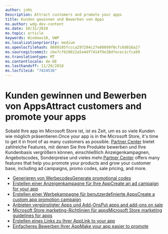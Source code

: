 ```yaml
---
author: jnHs
Description: Attract customers and promote your apps
title: Kunden gewinnen und Bewerben von Apps
ms.author: wdg-dev-content
ms.date: 10/31/2018
ms.topic: article
keywords: Windows10, UWP
ms.localizationpriority: medium
ms.openlocfilehash: 0880105fccca297204c27e80099f0cfc6d016a27
ms.sourcegitcommit: cbe7cf620622a5e4df7414f9e38dfecec1cfca99
ms.translationtype: MT
ms.contentlocale: de-DE
ms.lasthandoff: 11/20/2018
ms.locfileid: "7424536"
---
```

# <a name="attract-customers-and-promote-your-apps"></a><span data-ttu-id="69629-103">Kunden gewinnen und Bewerben von Apps</span><span class="sxs-lookup"><span data-stu-id="69629-103">Attract customers and promote your apps</span></span>

<span data-ttu-id="69629-104">Sobald Ihre app im Microsoft Store ist, ist es Zeit, um es so viele Kunden wie möglich präsentieren.</span><span class="sxs-lookup"><span data-stu-id="69629-104">Once your app is in the Microsoft Store, it's time to get it in front of as many customers as possible.</span></span> <span data-ttu-id="69629-105">[Partner Center](https://partner.microsoft.com/dashboard) bietet zahlreiche Features, mit denen Sie Ihre Produkte bewerben und Ihre Kundenbasis vergrößern können, einschließlich Anzeigenkampagnen, Angebotscodes, Sonderpreise und vieles mehr.</span><span class="sxs-lookup"><span data-stu-id="69629-105">[Partner Center](https://partner.microsoft.com/dashboard) offers many features that help you promote your products and grow your customer base, including ad campaigns, promo codes, sale pricing, and more.</span></span>

-   [<span data-ttu-id="69629-106">Generieren von Werbecodes</span><span class="sxs-lookup"><span data-stu-id="69629-106">Generate promotional codes</span></span>](generate-promotional-codes.md)
-   [<span data-ttu-id="69629-107">Erstellen einer Anzeigenkampagne für Ihre App</span><span class="sxs-lookup"><span data-stu-id="69629-107">Create an ad campaign for your app</span></span>](create-an-ad-campaign-for-your-app.md)
-   [<span data-ttu-id="69629-108">Erstellen einer Werbekampagne für benutzerdefinierte Apps</span><span class="sxs-lookup"><span data-stu-id="69629-108">Create a custom app promotion campaign</span></span>](create-a-custom-app-promotion-campaign.md)
-   [<span data-ttu-id="69629-109">Anbieten vergünstigter Apps und Add-Ons</span><span class="sxs-lookup"><span data-stu-id="69629-109">Put apps and add-ons on sale</span></span>](put-apps-and-add-ons-on-sale.md)
-   [<span data-ttu-id="69629-110">Microsoft Store marketing-Richtlinien für apps</span><span class="sxs-lookup"><span data-stu-id="69629-110">Microsoft Store marketing guidelines for apps</span></span>](app-marketing-guidelines.md)
-   [<span data-ttu-id="69629-111">Erstellen eines Links zu Ihrer App</span><span class="sxs-lookup"><span data-stu-id="69629-111">Link to your app</span></span>](link-to-your-app.md)
-   [<span data-ttu-id="69629-112">Einfacheres Bewerben Ihrer App</span><span class="sxs-lookup"><span data-stu-id="69629-112">Make your app easier to promote</span></span>](make-your-app-easier-to-promote.md)

 

 
